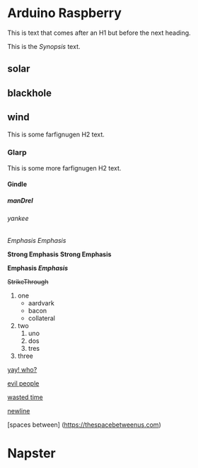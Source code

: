 # Arduino Raspberry
This is text that comes after an H1 but before the next heading.

<!-- Synopsis Start -->
This is the *Synopsis* text.
<!-- Synopsis End -->

## solar 
## blackhole
## wind
This is some farfignugen H2 text.

### Glarp
This is some more farfignugen H2 text.

#### Gindle
##### manDrel
###### yankee

*Emphasis* _Emphasis_

**Strong Emphasis** __Strong Emphasis__

**Emphasis _Emphasis_**

~~StrikeThrough~~


1. one
   * aardvark
   * bacon
   * collateral
1. two
   1. uno
   1. dos
   1. tres
1. three

<!-- This is a comment -->
<!-- 
  Tags: 
    mongoose,
    javascript
-->
<!-- Tags: node, mongodb -->

[yay! who?](https://yahoo.com)

[evil people][1]

[wasted time]

[newline](https://newline.com)

[spaces between]     (https://thespacebetweenus.com)

  # Napster

[1]: https://google.com
[wasted time]: https://reddit.com